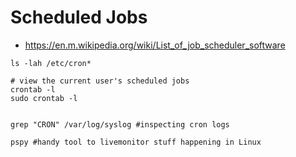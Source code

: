 # Scheduled Jobs
- <https://en.m.wikipedia.org/wiki/List_of_job_scheduler_software>

```
ls -lah /etc/cron*

# view the current user's scheduled jobs
crontab -l
sudo crontab -l


grep "CRON" /var/log/syslog #inspecting cron logs

pspy #handy tool to livemonitor stuff happening in Linux


```


